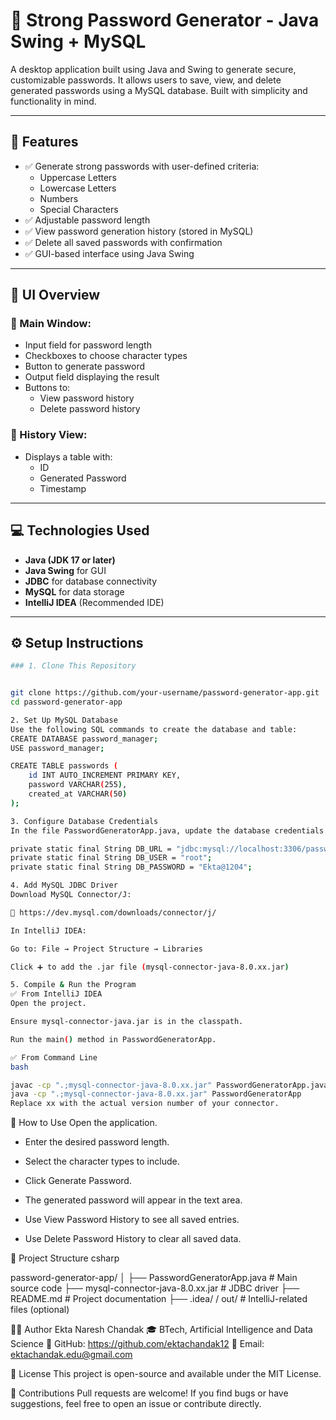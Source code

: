 # 🔐 Strong Password Generator - Java Swing + MySQL

A desktop application built using Java and Swing to generate secure, customizable passwords. It allows users to save, view, and delete generated passwords using a MySQL database. Built with simplicity and functionality in mind.

---

## 🧰 Features

- ✅ Generate strong passwords with user-defined criteria:
  - Uppercase Letters
  - Lowercase Letters
  - Numbers
  - Special Characters
- ✅ Adjustable password length
- ✅ View password generation history (stored in MySQL)
- ✅ Delete all saved passwords with confirmation
- ✅ GUI-based interface using Java Swing

---

## 📸 UI Overview

### 🧾 Main Window:
- Input field for password length
- Checkboxes to choose character types
- Button to generate password
- Output field displaying the result
- Buttons to:
  - View password history
  - Delete password history

### 📜 History View:
- Displays a table with:
  - ID
  - Generated Password
  - Timestamp

---

## 💻 Technologies Used

- **Java (JDK 17 or later)**
- **Java Swing** for GUI
- **JDBC** for database connectivity
- **MySQL** for data storage
- **IntelliJ IDEA** (Recommended IDE)

---

## ⚙️ Setup Instructions

```bash
### 1. Clone This Repository


git clone https://github.com/your-username/password-generator-app.git
cd password-generator-app

2. Set Up MySQL Database
Use the following SQL commands to create the database and table:
CREATE DATABASE password_manager;
USE password_manager;

CREATE TABLE passwords (
    id INT AUTO_INCREMENT PRIMARY KEY,
    password VARCHAR(255),
    created_at VARCHAR(50)
);

3. Configure Database Credentials
In the file PasswordGeneratorApp.java, update the database credentials to match your MySQL setup:

private static final String DB_URL = "jdbc:mysql://localhost:3306/password_manager";
private static final String DB_USER = "root";           
private static final String DB_PASSWORD = "Ekta@1204";  

4. Add MySQL JDBC Driver
Download MySQL Connector/J:

🔗 https://dev.mysql.com/downloads/connector/j/

In IntelliJ IDEA:

Go to: File → Project Structure → Libraries

Click ➕ to add the .jar file (mysql-connector-java-8.0.xx.jar)

5. Compile & Run the Program
✅ From IntelliJ IDEA
Open the project.

Ensure mysql-connector-java.jar is in the classpath.

Run the main() method in PasswordGeneratorApp.

✅ From Command Line
bash

javac -cp ".;mysql-connector-java-8.0.xx.jar" PasswordGeneratorApp.java
java -cp ".;mysql-connector-java-8.0.xx.jar" PasswordGeneratorApp
Replace xx with the actual version number of your connector.

```

🧪 How to Use
Open the application.

- Enter the desired password length.

- Select the character types to include.

- Click Generate Password.

- The generated password will appear in the text area.

- Use View Password History to see all saved entries.

- Use Delete Password History to clear all saved data.

📁 Project Structure
csharp


password-generator-app/
│
├── PasswordGeneratorApp.java          # Main source code
├── mysql-connector-java-8.0.xx.jar    # JDBC driver
├── README.md                          # Project documentation
├── .idea/ / out/                      # IntelliJ-related files (optional)

🧑‍💻 Author
Ekta Naresh Chandak
🎓 BTech, Artificial Intelligence and Data Science
🔗 GitHub: https://github.com/ektachandak12
📧 Email: ektachandak.edu@gmail.com

🪪 License
This project is open-source and available under the MIT License.

🙌 Contributions
Pull requests are welcome!
If you find bugs or have suggestions, feel free to open an issue or contribute directly.
